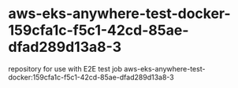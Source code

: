# aws-eks-anywhere-test-docker-159cfa1c-f5c1-42cd-85ae-dfad289d13a8-3
repository for use with E2E test job aws-eks-anywhere-test-docker:159cfa1c-f5c1-42cd-85ae-dfad289d13a8-3
